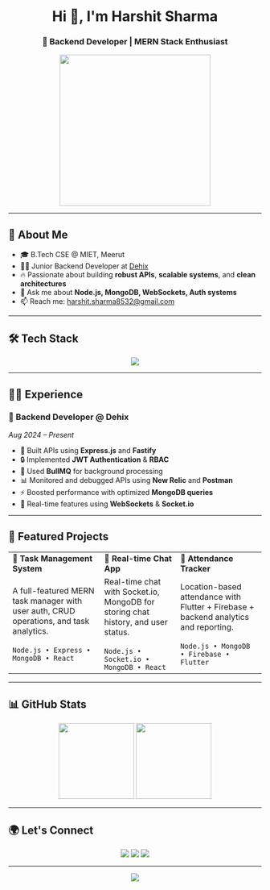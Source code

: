 <h1 align="center">Hi 👋, I'm Harshit Sharma</h1>
<h3 align="center">🚀 Backend Developer | MERN Stack Enthusiast</h3>

<p align="center">
  <img src="https://media.giphy.com/media/qgQUggAC3Pfv687qPC/giphy.gif" width="300" />
</p>

---

## 🧠 About Me

- 🎓 B.Tech CSE @ MIET, Meerut  
- 🧑‍💻 Junior Backend Developer at [Dehix](https://dehix.in)  
- 🔥 Passionate about building **robust APIs**, **scalable systems**, and **clean architectures**
- 💬 Ask me about **Node.js, MongoDB, WebSockets, Auth systems**
- 📫 Reach me: [harshit.sharma8532@gmail.com](mailto:harshit.sharma8532@gmail.com)

---

## 🛠️ Tech Stack

<div align="center">
  
  <img src="https://skillicons.dev/icons?i=js,ts,nodejs,express,fastify,mongodb,react,html,css,git,github,jest,postman,solidity,firebase" />
  
</div>

---

## 🧑‍💼 Experience

### 💼 Backend Developer @ Dehix  
_Aug 2024 – Present_

- 🔧 Built APIs using **Express.js** and **Fastify**
- 🔒 Implemented **JWT Authentication** & **RBAC**
- 🧰 Used **BullMQ** for background processing
- 📊 Monitored and debugged APIs using **New Relic** and **Postman**
- ⚡ Boosted performance with optimized **MongoDB queries**
- 🔗 Real-time features using **WebSockets** & **Socket.io**

---

## 📂 Featured Projects

<table>
  <tr>
    <td><b>📝 Task Management System</b></td>
    <td><b>💬 Real-time Chat App</b></td>
    <td><b>📍 Attendance Tracker</b></td>
  </tr>
  <tr>
    <td>
      A full-featured MERN task manager with user auth, CRUD operations, and task analytics.
      <br><br>
      <code>Node.js • Express • MongoDB • React</code>
    </td>
    <td>
      Real-time chat with Socket.io, MongoDB for storing chat history, and user status.
      <br><br>
      <code>Node.js • Socket.io • MongoDB • React</code>
    </td>
    <td>
      Location-based attendance with Flutter + Firebase + backend analytics and reporting.
      <br><br>
      <code>Node.js • MongoDB • Firebase • Flutter</code>
    </td>
  </tr>
</table>

---

## 📊 GitHub Stats

<p align="center">
  <img src="https://github-readme-stats.vercel.app/api?username=harshitsharma7017&show_icons=true&theme=radical" height="150" />
  <img src="https://github-readme-stats.vercel.app/api/top-langs/?username=harshitsharma7017&layout=compact&theme=radical" height="150" />
</p>

---

## 🌍 Let's Connect

<p align="center">
  <a href="mailto:harshit.sharma8532@gmail.com"><img src="https://img.shields.io/badge/Email-EA4335?style=for-the-badge&logo=gmail&logoColor=white" /></a>
  <a href="https://harshitfolio.vercel.app/"><img src="https://img.shields.io/badge/Portfolio-121212?style=for-the-badge&logo=vercel&logoColor=white" /></a>
  <a href="https://github.com/harshitsharma7017"><img src="https://img.shields.io/badge/GitHub-181717?style=for-the-badge&logo=github&logoColor=white" /></a>
</p>

---

<p align="center">
  <img src="https://readme-typing-svg.herokuapp.com?font=Fira+Code&weight=500&size=20&pause=1000&color=00F7FF&center=true&vCenter=true&width=435&lines=Backend+Developer+%7C+MERN+Stack;Clean+Code+%E2%9C%85+Optimized+Systems+%F0%9F%9A%80;Let's+Build+Something+Cool+Together+%F0%9F%A4%9D" />
</p>
